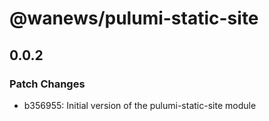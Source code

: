 # @wanews/pulumi-static-site

## 0.0.2
### Patch Changes

- b356955: Initial version of the pulumi-static-site module
